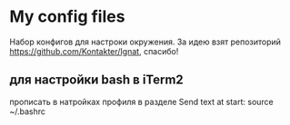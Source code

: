 # My config files
Набор конфигов для настроки окружения.
За идею взят репозиторий https://github.com/Kontakter/Ignat, спасибо!

## для настройки bash в iTerm2
прописать в натройках профиля в разделе
Send text at start: source ~/.bashrc
